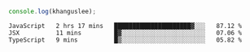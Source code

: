 ```js
console.log(khanguslee);
```

<!--START_SECTION:waka-->
```text
JavaScript   2 hrs 17 mins   █████████████████████▓░░░   87.12 % 
JSX          11 mins         █▓░░░░░░░░░░░░░░░░░░░░░░░   07.06 % 
TypeScript   9 mins          █▒░░░░░░░░░░░░░░░░░░░░░░░   05.82 % 
```
<!--END_SECTION:waka-->

<!--
**khanguslee/khanguslee** is a ✨ _special_ ✨ repository because its `README.md` (this file) appears on your GitHub profile.

Here are some ideas to get you started:

- 🔭 I’m currently working on ...
- 🌱 I’m currently learning ...
- 👯 I’m looking to collaborate on ...
- 🤔 I’m looking for help with ...
- 💬 Ask me about ...
- 📫 How to reach me: ...
- 😄 Pronouns: ...
- ⚡ Fun fact: ...
-->
